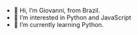 - 👋 Hi, I’m Giovanni, from Brazil.
- 👀 I’m interested in Python and JavaScript
- 🌱 I’m currently learning Python.

<!---
fgiouck/fgiouck is a ✨ special ✨ repository because its `README.md` (this file) appears on your GitHub profile.
You can click the Preview link to take a look at your changes.
--->

